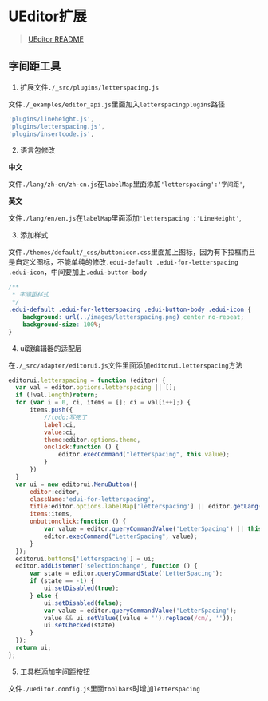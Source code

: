 # UEditor扩展

> [UEditor README](./UEditor_README.md)

## 字间距工具

1. 扩展文件`./_src/plugins/letterspacing.js`

文件`./_examples/editor_api.js`里面加入`letterspacingplugins`路径

```js
'plugins/lineheight.js',
'plugins/letterspacing.js',
'plugins/insertcode.js',
```

2. 语言包修改

**中文**

文件`./lang/zh-cn/zh-cn.js`在`labelMap`里面添加`'letterspacing':'字间距'`,

**英文**

文件`./lang/en/en.js`在`labelMap`里面添加`'letterspacing':'LineHeight'`,

3. 添加样式

文件`./themes/default/_css/buttonicon.css`里面加上图标，因为有下拉框而且是自定义图标，不能单纯的修改`.edui-default .edui-for-letterspacing .edui-icon`，中间要加上`.edui-button-body`

```css
/**
 * 字间距样式
 */
.edui-default .edui-for-letterspacing .edui-button-body .edui-icon {
    background: url(../images/letterspacing.png) center no-repeat;
    background-size: 100%;
}
```

4. ui跟编辑器的适配层

在`./_src/adapter/editorui.js`文件里面添加`editorui.letterspacing`方法

```javascript
editorui.letterspacing = function (editor) {
  var val = editor.options.letterspacing || [];
  if (!val.length)return;
  for (var i = 0, ci, items = []; ci = val[i++];) {
      items.push({
          //todo:写死了
          label:ci,
          value:ci,
          theme:editor.options.theme,
          onclick:function () {
              editor.execCommand("letterspacing", this.value);
          }
      })
  }
  var ui = new editorui.MenuButton({
      editor:editor,
      className:'edui-for-letterspacing',
      title:editor.options.labelMap['letterspacing'] || editor.getLang("labelMap.letterspacing") || '',
      items:items,
      onbuttonclick:function () {
          var value = editor.queryCommandValue('LetterSpacing') || this.value;
          editor.execCommand("LetterSpacing", value);
      }
  });
  editorui.buttons['letterspacing'] = ui;
  editor.addListener('selectionchange', function () {
      var state = editor.queryCommandState('LetterSpacing');
      if (state == -1) {
          ui.setDisabled(true);
      } else {
          ui.setDisabled(false);
          var value = editor.queryCommandValue('LetterSpacing');
          value && ui.setValue((value + '').replace(/cm/, ''));
          ui.setChecked(state)
      }
  });
  return ui;
};
```

5. 工具栏添加字间距按钮

文件`./ueditor.config.js`里面`toolbars`时增加`letterspacing`